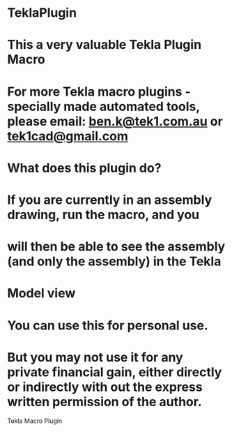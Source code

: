 # TeklaPlugin
# This a very valuable Tekla Plugin Macro
# For more Tekla macro plugins - specially made automated tools, please email: ben.k@tek1.com.au or tek1cad@gmail.com

# What does this plugin do?
# If you are currently in an assembly drawing, run the macro, and you 
# will then be able to see the assembly (and only the assembly) in the Tekla
# Model view

# You can use this for personal use.
# But you may not use it for any private financial gain, either directly or indirectly with out the express written permission of the author.

Tekla Macro Plugin
